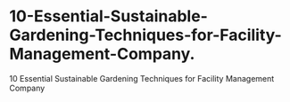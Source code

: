 # 10-Essential-Sustainable-Gardening-Techniques-for-Facility-Management-Company.
10 Essential Sustainable Gardening Techniques for Facility Management Company    
